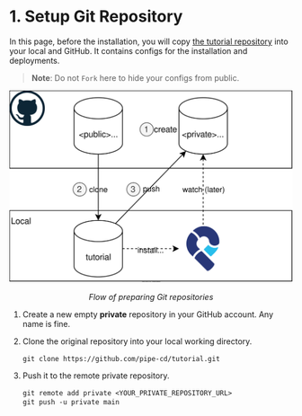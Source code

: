 # 1. Setup Git Repository

In this page, before the installation, you will copy [the tutorial repository](https://github.com/pipe-cd/tutorial.git) into your local and GitHub.
It contains configs for the installation and deployments.

> **Note**: Do not `Fork` here to hide your configs from public.

![setup-git-repository](/images/install/setup-git-repo.svg)
<div style="text-align: center; font-style: italic;">Flow of preparing Git repositories</div>


1. Create a new empty **private** repository in your GitHub account. Any name is fine.

2. Clone the original repository into your local working directory.
    ```console
    git clone https://github.com/pipe-cd/tutorial.git
    ```

3. Push it to the remote private repository.
    ```console
    git remote add private <YOUR_PRIVATE_REPOSITORY_URL>
    git push -u private main
    ```


